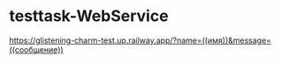 # testtask-WebService
 
https://glistening-charm-test.up.railway.app/?name=((имя))&message=((сообщение))
